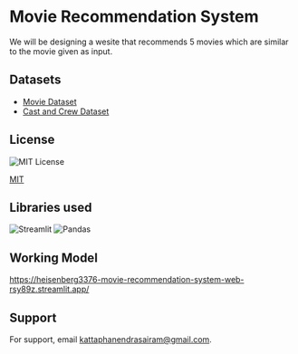 
# Movie Recommendation System

We will be designing a wesite that recommends 5 movies which are similar to the movie given as input.<br>





## Datasets

 - [Movie Dataset ](https://www.kaggle.com/datasets/tmdb/tmdb-movie-metadata?select=tmdb_5000_movies.csv)
 - [Cast and Crew Dataset](https://www.kaggle.com/datasets/tmdb/tmdb-movie-metadata?select=tmdb_5000_credits.csv)



## License
![MIT License](https://img.shields.io/badge/License-MIT-green.svg)

[MIT](https://choosealicense.com/licenses/mit/)


## Libraries used
![Streamlit](https://cdn.analyticsvidhya.com/wp-content/uploads/2020/10/image4.jpg)
![Pandas](https://ashishthanki.github.io/static/9ff9acd6ae58a070105d75087de00329/a21d2/pandas_python_logo.avif)



## Working Model

https://heisenberg3376-movie-recommendation-system-web-rsy89z.streamlit.app/


## Support

For support, email kattaphanendrasairam@gmail.com.

